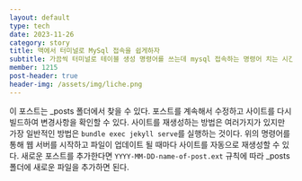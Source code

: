```yaml
---
layout: default
type: tech
date: 2023-11-26
category: story
title: 맥에서 터미널로 MySql 접속을 쉽게하자
subtitle: 가끔씩 터미널로 테이블 생성 명령어를 쓰는데 mysql 접속하는 명령어 치는 시간이 아깝고 모르면 찾아보게 되더라구요
member: 1215
post-header: true
header-img: /assets/img/liche.png
---
```


이 포스트는 \_posts 폴더에서 찾을 수 있다.
포스트를 계속해서 수정하고 사이트를 다시 빌드하여 변경사항을 확인할 수 있다.
사이트를 재생성하는 방법은 여러가지가 있지만 가장 일반적인 방법은 `bundle exec jekyll serve`를 실행하는 것이다.
위의 명령어를 통해 웹 서버를 시작하고 파일이 업데이트 될 때마다 사이트를 자동으로 재생성할 수 있다.
새로운 포스트를 추가한다면 `YYYY-MM-DD-name-of-post.ext` 규칙에 따라 \_posts 폴더에 새로운 파일을 추가하면 된다.
